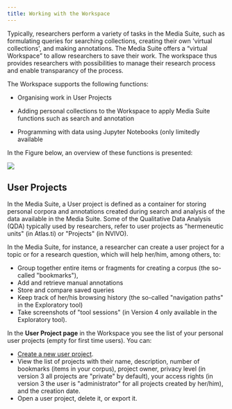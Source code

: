 ```yaml
---
title: Working with the Workspace
---
```


Typically, researchers perform a variety of tasks in the Media Suite, such as formulating queries for searching collections, creating their own 'virtual collections', and making annotations. The Media Suite offers a “virtual Workspace” to allow researchers to save their work. The workspace thus provides researchers with possibilities to manage their research process and enable transparancy of the process. 

The Workspace supports the following functions:

- Organising work in User Projects

- Adding personal collections to the Workspace to apply Media Suite functions such as search and annotation 

- Programming with data using Jupyter Notebooks (only limitedly available 

In the Figure below, an overview of these functions is presented:

![](/uploads//workspace.jpg)

## User Projects

In the Media Suite, a User project is defined as a container for storing personal corpora and annotations created during search and analysis of the data available in the Media Suite. Some of the Qualitative Data Analysis (QDA) typically used by researchers, refer to user projects as "hermeneutic units" (in Atlas.ti) or "Projects" (in NVIVO).

In the Media Suite, for instance, a researcher can create a user project for a topic or for a research question, which will help her/him, among others, to:

- Group together entire items or fragments for creating a corpus (the so-called "bookmarks"),
- Add and retrieve manual annotations
- Store and compare saved queries
- Keep track of her/his browsing history (the so-called "navigation paths" in the Exploratory tool) 
- Take screenshots of "tool sessions" (in Version 4 only available in the Exploratory tool).

In the **User Project page** in the Workspace you see the list of your personal user projects (empty for first time users). You can:

- [Create a new user project](/documentation/howtos/user-projects/create).
- View the list of projects with their name, description, number of bookmarks (items in your corpus), project owner, privacy level (in version 3 all projects are "private" by default), your access rights (in version 3 the user is "administrator" for all projects created by her/him), and the creation date.
- Open a user project, delete it, or export it.

